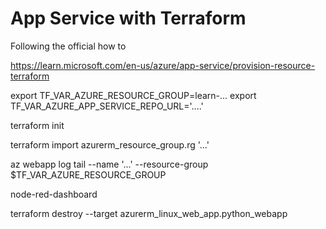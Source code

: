 # App Service with Terraform

Following the official how to

https://learn.microsoft.com/en-us/azure/app-service/provision-resource-terraform


export TF_VAR_AZURE_RESOURCE_GROUP=learn-...
export TF_VAR_AZURE_APP_SERVICE_REPO_URL='....'

terraform init

terraform import azurerm_resource_group.rg '...'

az webapp log tail --name '...' --resource-group $TF_VAR_AZURE_RESOURCE_GROUP


node-red-dashboard

terraform destroy --target azurerm_linux_web_app.python_webapp
